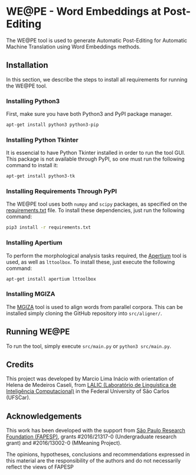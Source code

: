 # WE@PE - Word Embeddings at Post-Editing

The WE@PE tool is used to generate Automatic Post-Editing for Automatic Machine Translation using Word Embeddings methods.

## Installation

In this section, we describe the steps to install all requirements for running the WE@PE tool.

### Installing Python3

First, make sure you have both Python3 and PyPI package manager.

``` bash
apt-get install python3 python3-pip
```

### Installing Python Tkinter

It is essencial to have Python Tkinter installed in order to run the tool GUI. This package is not available through PyPI, so one must run the following command to install it:

``` bash
apt-get install python3-tk
```

### Installing Requirements Through PyPI

The WE@PE tool uses both `numpy` and `scipy` packages, as specified on the [requirements.txt](requirements.txt) file. To install these dependencies, just run the following command:

``` bash
pip3 install -r requirements.txt
```

### Installing Apertium

To perform the morphological analysis tasks required, the [Apertium](https://www.apertium.org) tool is used, as well as `lttoolbox`. To install these, just execute the following command:

```bash
apt-get install apertium lttoolbox
```

### Installing MGIZA

The [MGIZA](https://github.com/moses-smt/mgiza) tool is used to align words from parallel corpora. This can be installed simply cloning the GitHub repository into `src/aligner/`.

## Running WE@PE

To run the tool, simply execute `src/main.py` or `python3 src/main.py`.

## Credits

This project was developed by Marcio Lima Inácio with orientation of Helena de Medeiros Caseli, from [LALIC (Laboratório de Linguística de Inteligência Computacional)](http://lalic.dc.ufscar.br/) in the Federal University of São Carlos (UFSCar).

## Acknowledgements

This work has been developed with the support from [São Paulo Research Foundation (FAPESP)](http://www.fapesp.br/), grants #2016/21317-0 (Undergraduate research grant) and #2016/13002-0 (MMeaning Project).

The opinions, hypotheses, conclusions and recommendations expressed in this material are the responsibility of the authors and do not necessarily reflect the views of FAPESP